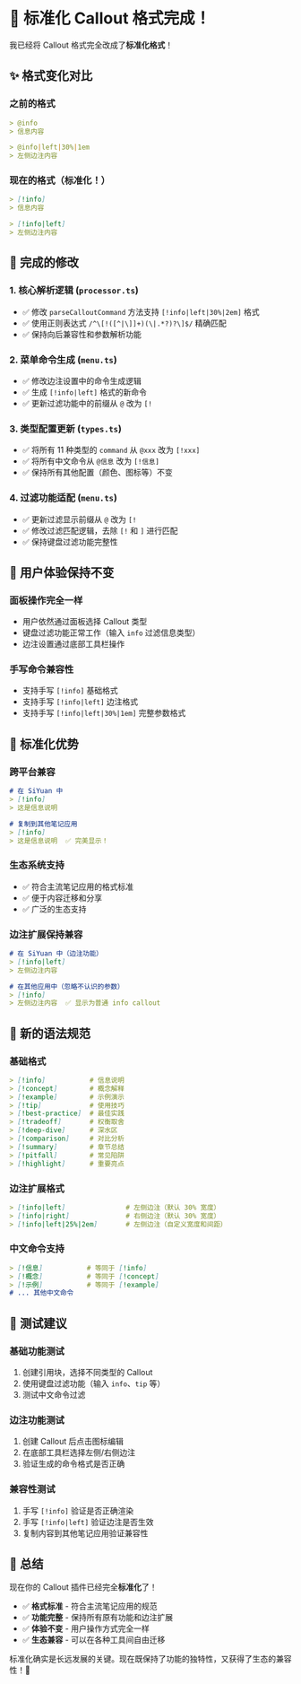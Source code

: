 # 🎉 标准化 Callout 格式完成！

我已经将 Callout 格式完全改成了**标准化格式**！

## ✨ 格式变化对比

### **之前的格式**
```markdown
> @info
> 信息内容

> @info|left|30%|1em
> 左侧边注内容
```

### **现在的格式**（标准化！）
```markdown
> [!info]
> 信息内容

> [!info|left]
> 左侧边注内容
```

## 🎯 完成的修改

### **1. 核心解析逻辑** (`processor.ts`)
- ✅ 修改 `parseCalloutCommand` 方法支持 `[!info|left|30%|2em]` 格式
- ✅ 使用正则表达式 `/^\[!([^|\]]+)(\|.*?)?\]$/` 精确匹配
- ✅ 保持向后兼容性和参数解析功能

### **2. 菜单命令生成** (`menu.ts`)
- ✅ 修改边注设置中的命令生成逻辑
- ✅ 生成 `[!info|left]` 格式的新命令
- ✅ 更新过滤功能中的前缀从 `@` 改为 `[!`

### **3. 类型配置更新** (`types.ts`)
- ✅ 将所有 11 种类型的 `command` 从 `@xxx` 改为 `[!xxx]`
- ✅ 将所有中文命令从 `@信息` 改为 `[!信息]`
- ✅ 保持所有其他配置（颜色、图标等）不变

### **4. 过滤功能适配** (`menu.ts`)
- ✅ 更新过滤显示前缀从 `@` 改为 `[!`
- ✅ 修改过滤匹配逻辑，去除 `[!` 和 `]` 进行匹配
- ✅ 保持键盘过滤功能完整性

## 🚀 用户体验保持不变

### **面板操作完全一样**
- 用户依然通过面板选择 Callout 类型
- 键盘过滤功能正常工作（输入 `info` 过滤信息类型）
- 边注设置通过底部工具栏操作

### **手写命令兼容性**
- 支持手写 `[!info]` 基础格式
- 支持手写 `[!info|left]` 边注格式
- 支持手写 `[!info|left|30%|1em]` 完整参数格式

## 🌟 标准化优势

### **跨平台兼容**
```markdown
# 在 SiYuan 中
> [!info]
> 这是信息说明

# 复制到其他笔记应用
> [!info]  
> 这是信息说明  ✅ 完美显示！
```

### **生态系统支持**
- ✅ 符合主流笔记应用的格式标准
- ✅ 便于内容迁移和分享
- ✅ 广泛的生态支持

### **边注扩展保持兼容**
```markdown
# 在 SiYuan 中（边注功能）
> [!info|left]
> 左侧边注内容

# 在其他应用中（忽略不认识的参数）
> [!info]  
> 左侧边注内容  ✅ 显示为普通 info callout
```

## 📝 新的语法规范

### **基础格式**
```markdown
> [!info]           # 信息说明
> [!concept]        # 概念解释  
> [!example]        # 示例演示
> [!tip]            # 使用技巧
> [!best-practice]  # 最佳实践
> [!tradeoff]       # 权衡取舍
> [!deep-dive]      # 深水区
> [!comparison]     # 对比分析
> [!summary]        # 章节总结
> [!pitfall]        # 常见陷阱
> [!highlight]      # 重要亮点
```

### **边注扩展格式**
```markdown
> [!info|left]               # 左侧边注（默认 30% 宽度）
> [!info|right]              # 右侧边注（默认 30% 宽度）
> [!info|left|25%|2em]       # 左侧边注（自定义宽度和间距）
```

### **中文命令支持**
```markdown
> [!信息]           # 等同于 [!info]
> [!概念]           # 等同于 [!concept]
> [!示例]           # 等同于 [!example]
# ... 其他中文命令
```

## 🎯 测试建议

### **基础功能测试**
1. 创建引用块，选择不同类型的 Callout
2. 使用键盘过滤功能（输入 `info`、`tip` 等）
3. 测试中文命令过滤

### **边注功能测试**  
1. 创建 Callout 后点击图标编辑
2. 在底部工具栏选择左侧/右侧边注
3. 验证生成的命令格式是否正确

### **兼容性测试**
1. 手写 `[!info]` 验证是否正确渲染
2. 手写 `[!info|left]` 验证边注是否生效
3. 复制内容到其他笔记应用验证兼容性

## 🎊 总结

现在你的 Callout 插件已经完全**标准化**了！

- ✅ **格式标准** - 符合主流笔记应用的规范
- ✅ **功能完整** - 保持所有原有功能和边注扩展
- ✅ **体验不变** - 用户操作方式完全一样  
- ✅ **生态兼容** - 可以在各种工具间自由迁移

标准化确实是长远发展的关键。现在既保持了功能的独特性，又获得了生态的兼容性！🚀

